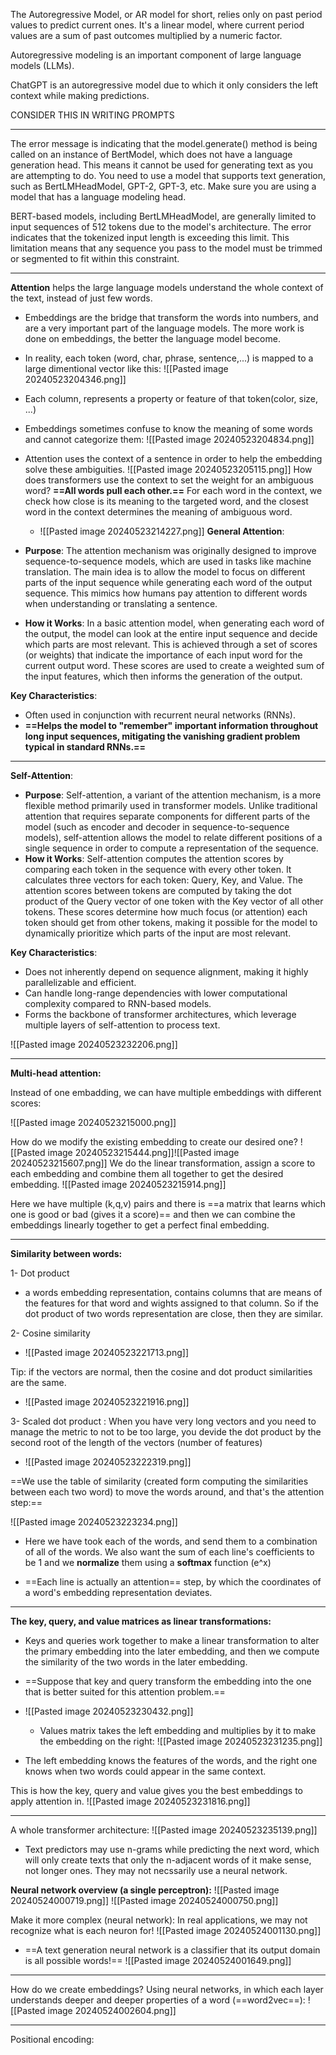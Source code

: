 
The Autoregressive Model, or AR model for short, relies only on past period values to predict current ones. It's a linear model, where current period values are a sum of past outcomes multiplied by a numeric factor.

Autoregressive modeling is an important component of large language models (LLMs).

ChatGPT is an autoregressive model due to which it only considers the left context while making predictions.

CONSIDER THIS IN WRITING PROMPTS

------------------------------------------

The error message is indicating that the model.generate() method is being called on an instance of BertModel, which does not have a language generation head. This means it cannot be used for generating text as you are attempting to do. You need to use a model that supports text generation, such as BertLMHeadModel, GPT-2, GPT-3, etc. Make sure you are using a model that has a language modeling head.

BERT-based models, including BertLMHeadModel, are generally limited to input sequences of 512 tokens due to the model's architecture. The error indicates that the tokenized input length is exceeding this limit. This limitation means that any sequence you pass to the model must be trimmed or segmented to fit within this constraint.

-----------------------------------------

**Attention** helps the large language models understand the whole context of the text, instead of just few words.

- Embeddings are the bridge that transform the words into numbers, and are a very important part of the language models.
  The more work is done on embeddings, the better the language model become.
-  In reality, each token (word, char, phrase, sentence,...) is mapped to a large dimentional vector like this: 
  ![[Pasted image 20240523204346.png]]

- Each column, represents a property or feature of that token(color, size, ...)
- Embeddings sometimes confuse to know the meaning of some words and cannot categorize them:
  ![[Pasted image 20240523204834.png]]

- Attention uses the context of a sentence in order to help the embedding solve these ambiguities.
  ![[Pasted image 20240523205115.png]]
  How does transformers use the context to set the weight for an ambiguous word? **==All words pull each other.==** For each word in the context, we check how close is its meaning to the targeted word, and the closest word in the context determines the meaning of ambiguous word.
   - ![[Pasted image 20240523214227.png]] 
**General Attention**:

- **Purpose**: The attention mechanism was originally designed to improve sequence-to-sequence models, which are used in tasks like machine translation. The main idea is to allow the model to focus on different parts of the input sequence while generating each word of the output sequence. This mimics how humans pay attention to different words when understanding or translating a sentence.
- **How it Works**: In a basic attention model, when generating each word of the output, the model can look at the entire input sequence and decide which parts are most relevant. This is achieved through a set of scores (or weights) that indicate the importance of each input word for the current output word. These scores are used to create a weighted sum of the input features, which then informs the generation of the output.

**Key Characteristics**:

- Often used in conjunction with recurrent neural networks (RNNs).
- **==Helps the model to "remember" important information throughout long input sequences, mitigating the vanishing gradient problem typical in standard RNNs.==**

------------------------------------

**Self-Attention**:

- **Purpose**: Self-attention, a variant of the attention mechanism, is a more flexible method primarily used in transformer models. Unlike traditional attention that requires separate components for different parts of the model (such as encoder and decoder in sequence-to-sequence models), self-attention allows the model to relate different positions of a single sequence in order to compute a representation of the sequence.
- **How it Works**: Self-attention computes the attention scores by comparing each token in the sequence with every other token. It calculates three vectors for each token: Query, Key, and Value. The attention scores between tokens are computed by taking the dot product of the Query vector of one token with the Key vector of all other tokens. These scores determine how much focus (or attention) each token should get from other tokens, making it possible for the model to dynamically prioritize which parts of the input are most relevant.

**Key Characteristics**:

- Does not inherently depend on sequence alignment, making it highly parallelizable and efficient.
- Can handle long-range dependencies with lower computational complexity compared to RNN-based models.
- Forms the backbone of transformer architectures, which leverage multiple layers of self-attention to process text.

![[Pasted image 20240523232206.png]]

---------------------------------------

**Multi-head attention:**

Instead of one embadding, we can have multiple embeddings with different scores:

![[Pasted image 20240523215000.png]]

How do we modify the existing embedding to create our desired one?
![[Pasted image 20240523215444.png]]![[Pasted image 20240523215607.png]]
We do the linear transformation, assign a score to each embedding and combine them all together to get the desired embedding.
![[Pasted image 20240523215914.png]]

Here we have multiple (k,q,v) pairs and there is ==a matrix that learns which one is good or bad (gives it a score)== and then we can combine the embeddings linearly together to get a perfect final embedding.

-------------------------------------

**Similarity between words:**

1- Dot product

- a words embedding representation, contains columns that are means of the features for that word and wights assigned to that column.
  So if the dot product of two words representation are close, then they are similar.

2- Cosine similarity
- ![[Pasted image 20240523221713.png]]


Tip: if the vectors are normal, then the cosine and dot product similarities are the same.
- ![[Pasted image 20240523221916.png]]

3-  Scaled dot product : When you have very long vectors and you need to manage the metric to not to be too large, you devide the dot product by the second root of the length of the vectors (number of features)
- ![[Pasted image 20240523222319.png]]
 
==We use the table of similarity (created form computing the similarities between each two word) to move the words around, and that's the attention step:==

![[Pasted image 20240523223234.png]]
- Here we have took each of the words, and send them to a combination of all of the words.
  We also want the sum of each line's coefficients to be 1 and we **normalize** them using a **softmax** function (e^x)

- ==Each line is actually an attention== step, by which the coordinates of a word's embedding representation deviates.
-----------------------------------------------------

**The key, query, and value matrices as linear transformations:**

- Keys and queries work together to make a linear transformation to alter the primary embedding into the later embedding, and then we compute the similarity of the two words in the later embedding.
- ==Suppose that key and query transform the embedding into the one that is better suited for this attention problem.==
- 
  ![[Pasted image 20240523230432.png]]
  - Values matrix takes the left embedding and multiplies by it to make the embedding on the right:
    ![[Pasted image 20240523231235.png]]

- The left embedding knows the features of the words, and the right one knows when two words could appear in the same context.

This is how the key, query and value gives you the best embeddings to apply attention in.
![[Pasted image 20240523231816.png]]

-------------------------------------------

A whole transformer architecture:
![[Pasted image 20240523235139.png]]

- Text predictors may use n-grams while predicting the next word, which will only create texts that only the n-adjacent words of it make sense, not longer ones. They may not necssarily use a neural network.

**Neural network overview (a single perceptron):**
![[Pasted image 20240524000719.png]]
![[Pasted image 20240524000750.png]]

Make it more complex (neural network): 
In real applications, we may not recognize what is each neuron for!
![[Pasted image 20240524001130.png]]

- ==A text generation neural network is a classifier that its output domain is all possible words!==
  ![[Pasted image 20240524001649.png]]

--------------------------------------

How do we create embeddings? Using neural networks, in which each layer understands deeper and deeper properties of a word (==word2vec==):
![[Pasted image 20240524002604.png]]

-----------------------------------------

Positional encoding:

 